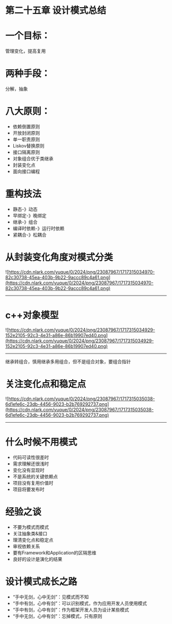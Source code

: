 # 第二十五章 设计模式总结

# 一个目标：

管理变化，提高复用

# 两种手段：

分解，抽象

# 八大原则：

- 依赖倒置原则
- 开放封闭原则
- 单一职责原则
- Liskov替换原则
- 接口隔离原则
- 对象组合优于类继承
- 封装变化点
- 面向接口编程

# 重构技法

- 静态-》动态
- 早绑定-》晚绑定
- 继承-》组合
- 编译时依赖-》运行时依赖
- 紧耦合-》松耦合

# 从封装变化角度对模式分类

![https://cdn.nlark.com/yuque/0/2024/png/23087967/1717315034970-82c30738-45ea-403b-9b22-9accc89c4a61.png](https://cdn.nlark.com/yuque/0/2024/png/23087967/1717315034970-82c30738-45ea-403b-9b22-9accc89c4a61.png)

---

# c++对象模型

![https://cdn.nlark.com/yuque/0/2024/png/23087967/1717315034929-152e2105-92c3-4e31-a86e-86b19907ed40.png](https://cdn.nlark.com/yuque/0/2024/png/23087967/1717315034929-152e2105-92c3-4e31-a86e-86b19907ed40.png)

---

继承转组合，慎用继承多用组合，但不是组合对象，要组合指针

# 关注变化点和稳定点

![https://cdn.nlark.com/yuque/0/2024/png/23087967/1717315035038-6d1efe6c-23db-4456-9023-b2b769292737.png](https://cdn.nlark.com/yuque/0/2024/png/23087967/1717315035038-6d1efe6c-23db-4456-9023-b2b769292737.png)

---

# 什么时候不用模式

- 代码可读性很差时
- 需求理解还很浅时
- 变化没有显现时
- 不是系统的关键依赖点
- 项目没有复用价值时
- 项目将要发布时

# 经验之谈

- 不要为模式而模式
- 关注抽象类&接口
- 理清变化点和稳定点
- 审视依赖关系
- 要有Framework和Application的区隔思维
- 良好的设计是演化的结果

# 设计模式成长之路

- “手中无剑，心中无剑”：见模式而不知
- “手中有剑，心中有剑”：可以识别模式，作为应用开发人员使用模式
- “手中有剑，心中有剑”：作为框架开发人员为设计某些模式
- “手中无剑，心中有剑”：忘掉模式，只有原则